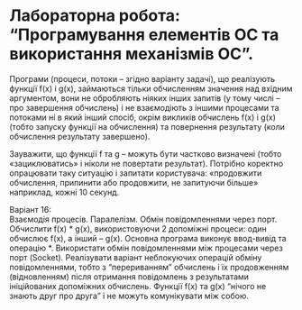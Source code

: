 # Лабораторна робота: “Програмування елементів ОС та використання механізмів ОС”.

Програми (процеси, потоки – згідно варіанту задачі), що реалізують функції f(x) і g(x), займаються тільки обчисленням значення над вхідним аргументом, вони не обробляють ніяких інших запитів (у тому числі – про завершення обчислень) і не взаємодіють з іншими процесами та потоками ні в який інший спосіб, окрім викликів обчислень f(x) і g(x) (тобто запуску функції на обчислення) та повернення результату (коли обчислення результату завершено).

Зауважити, що функції f та g – можуть бути частково визначені (тобто «зациклюватись» і ніколи не повертати результат). Потрібно коректно опрацювати таку ситуацію і запитати користувача: «продовжити обчислення, припинити або продовжити, не запитуючи більше» наприклад, кожні 10 секунд.

Варіант 16:   
Взаємодія процесів. Паралелізм. Обмін повідомленнями через порт.   
Обчислити f(x) * g(x), використовуючи 2 допоміжні процеси: один обчислює f(x), а інший – g(x). Основна програма виконує ввод-вивід та операцію *. Використати обмін повідомленнями між процесами через порт (Socket). Реалізувати варіант неблокуючих операцій обміну повідомленнями, тобто з “перериванням” обчислень і їх продовженням (відновленням) після отримання повідомлень з результатами ініційованих допоміжних обчислень. Функції f(x) та g(x) “нічого не знають друг про друга” і не можуть комунікувати між собою.